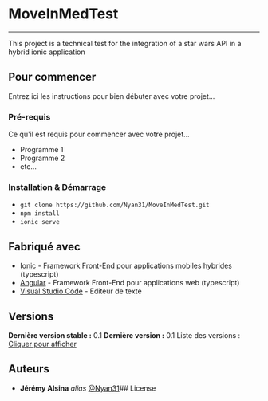 # MoveInMedTest
***
This project is a technical test for the integration of a star wars API in a hybrid ionic application
## Pour commencer

Entrez ici les instructions pour bien débuter avec votre projet...

### Pré-requis

Ce qu'il est requis pour commencer avec votre projet...

- Programme 1
- Programme 2
- etc...

### Installation & Démarrage

- ``git clone https://github.com/Nyan31/MoveInMedTest.git``
- ``npm install``
- ``ionic serve``


## Fabriqué avec

* [Ionic](https://ionicframework.com) - Framework Front-End pour applications mobiles hybrides (typescript)
* [Angular](https://angular.io/) - Framework Front-End pour applications web (typescript)
* [Visual Studio Code](https://code.visualstudio.com/) - Editeur de texte

## Versions
**Dernière version stable :** 0.1
**Dernière version :** 0.1
Liste des versions : [Cliquer pour afficher](https://github.com/Nyan31/MoveInMedTest/tags)

## Auteurs
* **Jérémy Alsina** _alias_ [@Nyan31](https://github.com/Nyan31/)## License